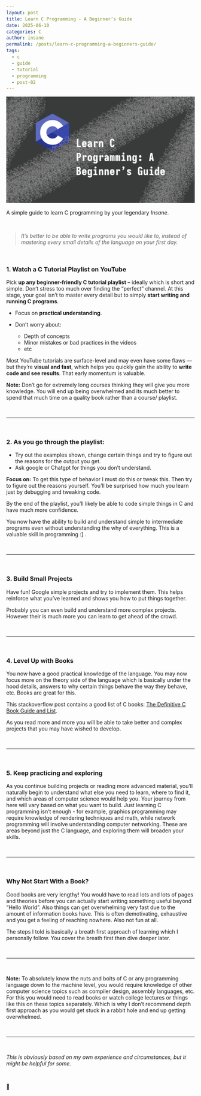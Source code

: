 ```yaml
---
layout: post
title: Learn C Programming - A Beginner’s Guide
date: 2025-06-10
categories: C
author: insane
permalink: /posts/learn-c-programming-a-beginners-guide/
tags:
  - c
  - guide
  - tutorial
  - programming
  - post-02
---
```


![Thumbnail for the post](/assets/learn-c-programming-a-beginners-guide/thumbnail.webp)

A simple guide to learn C programming by your legendary *Insane*.

<br>

> _It’s better to be able to write programs you would like to, instead of mastering every small details of the language on your first day._

<br>

### 1. Watch a C Tutorial Playlist on YouTube

Pick **up any beginner-friendly C tutorial playlist** – ideally which is short and simple. Don’t stress too much over finding the “perfect” channel. At this stage, your goal isn’t to master every detail but to simply **start writing and running C programs**.

- Focus on **practical understanding**.

- Don’t worry about:
    - Depth of concepts
    - Minor mistakes or bad practices in the videos
    - etc

Most YouTube tutorials are surface-level and may even have some flaws — but they’re **visual and fast**, which helps you quickly gain the ability to **write code and see results**. That early momentum is valuable.  
  
**Note:** Don’t go for extremely long courses thinking they will give you more knowledge. You will end up being overwhelmed and its much better to spend that much time on a quality book rather than a course/ playlist.

<br>

---

<br>

### 2. As you go through the playlist:

- Try out the examples shown, change certain things and try to figure out the reasons for the output you get.
- Ask google or Chatgpt for things you don’t understand.

**Focus on:** To get this type of behavior I must do this or tweak this. Then try to figure out the reasons yourself. You’ll be surprised how much you learn just by debugging and tweaking code.

By the end of the playlist, you’ll likely be able to code simple things in C and have much more confidence.

You now have the ability to build and understand simple to intermediate programs even without understanding the why of everything. This is a valuable skill in programming :] .  

<br>

---

<br>

### 3. Build Small Projects

Have fun! Google simple projects and try to implement them. This helps reinforce what you’ve learned and shows you how to put things together.

Probably you can even build and understand more complex projects. However their is much more you can learn to get ahead of the crowd.

<br>

---

<br>

### 4. Level Up with Books

You now have a good practical knowledge of the language. You may now focus more on the theory side of the language which is basically under the hood details, answers to why certain things behave the way they behave, etc. Books are great for this.

This stackoverflow post contains a good list of C books: [The Definitive C Book Guide and List](https://stackoverflow.com/questions/562303/the-definitive-c-book-guide-and-list).

As you read more and more you will be able to take better and complex projects that you may have wished to develop.
  
<br>

---

<br>

### 5. Keep practicing and exploring

As you continue building projects or reading more advanced material, you’ll naturally begin to understand what else you need to learn, where to find it, and which areas of computer science would help you. Your journey from here will vary based on what you want to build. Just learning C programming isn’t enough - for example, graphics programming may require knowledge of rendering techniques and math, while network programming will involve understanding computer networking. These are areas beyond just the C language, and exploring them will broaden your skills.
  
<br>

---

<br>

### Why Not Start With a Book?

Good books are very lengthy! You would have to read lots and lots of pages and theories before you can actually start writing something useful beyond “Hello World”. Also things can get overwhelming very fast due to the amount of information books have. This is often demotivating, exhaustive and you get a feeling of reaching nowhere. Also not fun at all.  
  
The steps I told is basically a breath first approach of learning which I personally follow. You cover the breath first then dive deeper later. 
  
<br>

---

<br>

**Note:** To absolutely know the nuts and bolts of C or any programming language down to the machine level, you would require knowledge of other computer science topics such as compiler design, assembly languages, etc. For this you would need to read books or watch college lectures or things like this on these topics separately. Which is why I don’t recommend depth first approach as you would get stuck in a rabbit hole and end up getting overwhelmed.  

<br>

---

<br>

*This is obviously based on my own experience and circumstances, but it might be helpful for some.*

<br>

🦖

